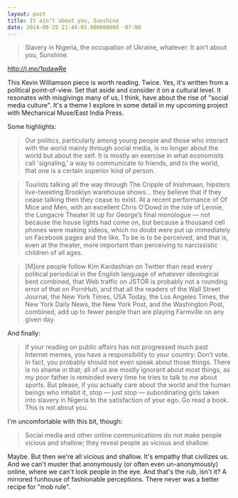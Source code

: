 ```yaml
---
layout: post
title: It ain’t about you, Sunshine
date: 2014-08-25 21:44:03.000000000 -07:00
---
```

> Slavery in Nigeria, the occupation of Ukraine, whatever: It ain’t about you, Sunshine.

http://j.mp/1pdawRe

This Kevin Williamson piece is worth reading. Twice. Yes, it's written from a political point-of-view. Set that aside and consider it on a cultural level. It resonates with misgivings many of us, I think, have about the rise of "social media culture". It's a theme I explore in some detail in my upcoming project with Mechanical Muse/East India Press.

Some highlights:

> Our politics, particularly among young people and those who interact with the world mainly through social media, is no longer about the world but about the self. It is mostly an exercise in what economists call 'signaling,' a way to communicate to friends, and to the world, that one is a certain superior kind of person.

> Tourists talking all the way through The Cripple of Inishmaan, hipsters live-tweeting Brooklyn warehouse shows... they believe that if they cease talking then they cease to exist. At a recent performance of Of Mice and Men, with an excellent Chris O’Dowd in the role of Lennie, the Longacre Theater lit up for George’s final monologue — not because the house lights had come on, but because a thousand cell phones were making videos, which no doubt were put up immediately on Facebook pages and the like. To be is to be perceived, and that is, even at the theater, more important than perceiving to narcissistic children of all ages.

> [M]ore people follow Kim Kardashian on Twitter than read every political periodical in the English language of whatever ideological bent combined, that Web traffic on JSTOR is probably not a rounding error of that on PornHub, and that all the readers of the Wall Street Journal, the New York Times, USA Today, the Los Angeles Times, the New York Daily News, the New York Post, and the Washington Post, combined, add up to fewer people than are playing Farmville on any given day.

And finally:

> If your reading on public affairs has not progressed much past Internet memes, you have a responsibility to your country: Don’t vote. In fact, you probably should not even speak about those things. There is no shame in that; all of us are mostly ignorant about most things, as my poor father is reminded every time he tries to talk to me about sports. But please, if you actually care about the world and the human beings who inhabit it, stop — just stop — subordinating girls taken into slavery in Nigeria to the satisfaction of your ego. Go read a book. This is not about you.

I'm uncomfortable with this bit, though:

> Social media and other online communications do not make people vicious and shallow; they reveal people as vicious and shallow.

Maybe. But then we're all vicious and shallow. It's empathy that civilizes us. And we can't muster that anonymously (or often even un-anonymously) online, where we can't look people in the eye. And that's the rub, isn't it? A mirrored funhouse of fashionable perceptions. There never was a better recipe for "mob rule".
